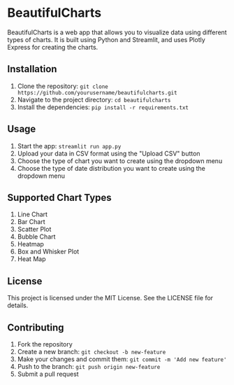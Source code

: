 # BeautifulCharts

BeautifulCharts is a web app that allows you to visualize data using different types of charts. It is built using Python and Streamlit, and uses Plotly Express for creating the charts.

## Installation

1. Clone the repository: `git clone https://github.com/yourusername/beautifulcharts.git`
2. Navigate to the project directory: `cd beautifulcharts`
3. Install the dependencies: `pip install -r requirements.txt`

## Usage

1. Start the app: `streamlit run app.py`
2. Upload your data in CSV format using the "Upload CSV" button
3. Choose the type of chart you want to create using the dropdown menu
4. Choose the type of date distribution you want to create using the dropdown menu

## Supported Chart Types

1. Line Chart
2. Bar Chart
3. Scatter Plot
4. Bubble Chart
5. Heatmap
7. Box and Whisker Plot
9. Heat Map

## License

This project is licensed under the MIT License. See the LICENSE file for details.

## Contributing

1. Fork the repository
2. Create a new branch: `git checkout -b new-feature`
3. Make your changes and commit them: `git commit -m 'Add new feature'`
4. Push to the branch: `git push origin new-feature`
5. Submit a pull request
